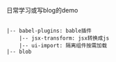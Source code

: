 <!--
 * @Author: yquanmei
 * @Date: 2022-05
 * @LastEditors: yquanmei
 * @LastEditTime: 2022-09
 * @FilePath: /learn-demo/README.md
 * @Description: 
 * Copyright (c) 2022 by 用户/公司名, All Rights Reserved. 
-->
日常学习或写blog的demo
```

|-- babel-plugins: bable插件  
    |-- jsx-transform: jsx转换成js
    |-- ui-import: 隔离组件按需加载
|-- blob


```

